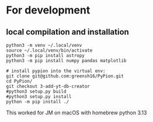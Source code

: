 

# For development

## local compilation and installation

```
python3 -m venv ~/.local/venv
source ~/.local/venv/bin/activate
python3 -m pip install astropy
python3 -m pip install numpy pandas matplotlib 

# install pypion into the virtual env:
git clone git@github.com:greensh16/PyPion.git 
cd PyPion/
git checkout 3-add-yt-db-creator
#python3 setup.py build
#python3 setup.py install
python -m pip install ./
```

This worked for JM on macOS with homebrew python 3.13


